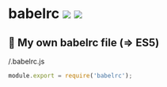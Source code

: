 # babelrc [![](https://img.shields.io/npm/v/babelrc.svg)](https://www.npmjs.com/package/babelrc) [![](https://img.shields.io/badge/source--000000.svg?logo=github&style=social)](https://github.com/omrilotan/mono/tree/master/packages/babelrc)

## 🗼 My own babelrc file (=> ES5)

/.babelrc.js
```js
module.export = require('babelrc');
```
